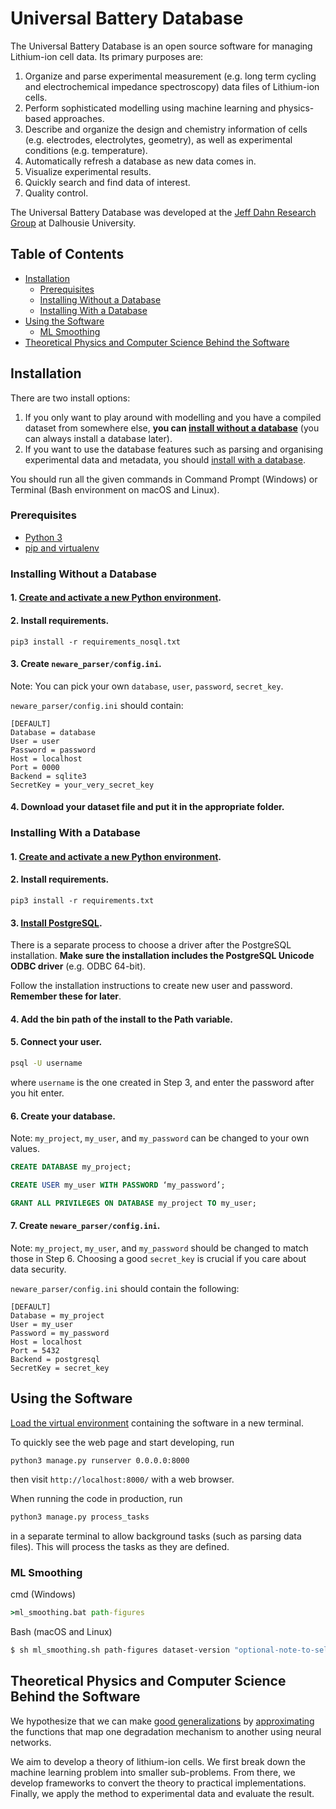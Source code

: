 # Universal Battery Database

The Universal Battery Database is an open source software for managing Lithium-ion cell data. Its primary purposes are:
1. Organize and parse experimental measurement (e.g. long term cycling and electrochemical impedance spectroscopy) data files of Lithium-ion cells.
2. Perform sophisticated modelling using machine learning and physics-based approaches.
3. Describe and organize the design and chemistry information of cells (e.g. electrodes, electrolytes, geometry), as well as experimental conditions (e.g. temperature).
4. Automatically refresh a database as new data comes in.
5. Visualize experimental results.
6. Quickly search and find data of interest.
7. Quality control.

The Universal Battery Database was developed at the [Jeff Dahn Research Group](https://www.dal.ca/diff/dahn/about.html) at Dalhousie University.

## Table of Contents

- [Installation](#installation)
  * [Prerequisites](#prerequisites)
  * [Installing Without a Database](#installing-without-a-database)
  * [Installing With a Database](#installing-with-a-database)
- [Using the Software](#using-the-software)
  * [ML Smoothing](#ml-smoothing)
- [Theoretical Physics and Computer Science Behind the Software](#theoretical-physics-and-computer-science-behind-the-software)

## Installation

There are two install options:
1. If you only want to play around with modelling and you have a compiled dataset from somewhere else, __you can [install without a database](#installing-without-a-database)__ (you can always install a database later).
2. If you want to use the database features such as parsing and organising experimental data and metadata, you should [install with a database](#installing-with-a-database).

You should run all the given commands in Command Prompt (Windows) or Terminal (Bash environment on macOS and Linux).

### Prerequisites

- [Python 3](https://www.python.org/downloads/)
- [pip and virtualenv](https://packaging.python.org/guides/installing-using-pip-and-virtual-environments/)

### Installing Without a Database

#### 1. [Create and activate a new Python environment](https://github.com/Samuel-Buteau/universal-battery-database/wiki/Creating-and-activating-a-new-Python-environment.).

#### 2. Install requirements.
```
pip3 install -r requirements_nosql.txt
```

#### 3. Create `neware_parser/config.ini`.

Note: You can pick your own `database`, `user`, `password`, `secret_key`.

`neware_parser/config.ini` should contain:

```
[DEFAULT]
Database = database
User = user
Password = password
Host = localhost
Port = 0000
Backend = sqlite3
SecretKey = your_very_secret_key
```

#### 4. Download your dataset file and put it in the appropriate folder.


### Installing With a Database

#### 1. [Create and activate a new Python environment](https://github.com/Samuel-Buteau/universal-battery-database/wiki/Creating-and-activating-a-new-Python-environment.).

#### 2. Install requirements.
```
pip3 install -r requirements.txt
```

#### 3. [Install PostgreSQL](https://www.2ndquadrant.com/en/blog/pginstaller-install-postgresql/).

There is a separate process to choose a driver after the PostgreSQL installation. **Make sure the installation includes the PostgreSQL Unicode ODBC driver** (e.g. ODBC 64-bit).

Follow the installation instructions to create new user and password. **Remember these for later**.

#### 4. Add the bin path of the install to the Path variable.

#### 5. Connect your user.
```bash
psql -U username
```
where `username` is the one created in Step 3, and enter the password after you hit enter.

#### 6. Create your database.

Note: `my_project`, `my_user`, and `my_password` can be changed to your own values.

```sql
CREATE DATABASE my_project;

CREATE USER my_user WITH PASSWORD ‘my_password’;

GRANT ALL PRIVILEGES ON DATABASE my_project TO my_user;
```

#### 7. Create `neware_parser/config.ini`.

Note:  `my_project`, `my_user`, and `my_password` should be changed to match those in Step 6. Choosing a good `secret_key` is crucial if you care about data security.

`neware_parser/config.ini` should contain the following:

```
[DEFAULT]
Database = my_project
User = my_user
Password = my_password
Host = localhost
Port = 5432
Backend = postgresql
SecretKey = secret_key
```

## Using the Software

[Load the virtual environment](https://github.com/Samuel-Buteau/universal-battery-database/wiki/Loading-a-Python-environment.) containing the software in a new terminal.

To quickly see the web page and start developing, run
```
python3 manage.py runserver 0.0.0.0:8000
```
then visit `http://localhost:8000/` with a web browser.

When running the code in production, run
```bash
python3 manage.py process_tasks
```
in a separate terminal to allow background tasks (such as parsing data files). This will process the tasks as they are defined.

### ML Smoothing
cmd (Windows)
```cmd
>ml_smoothing.bat path-figures
````

Bash (macOS and Linux)
```Bash
$ sh ml_smoothing.sh path-figures dataset-version "optional-note-to-self"
```

## Theoretical Physics and Computer Science Behind the Software

We hypothesize that we can make [good generalizations](https://github.com/Samuel-Buteau/universal-battery-database/wiki/Generalization-Criteria) by [approximating](https://github.com/Samuel-Buteau/universal-battery-database/wiki/The-Universal-Approximation-Theorem) the functions that map one degradation mechanism to another using neural networks. 

We aim to develop a theory of lithium-ion cells. We first break down the machine learning problem into smaller sub-problems. From there, we develop frameworks to convert the theory to practical implementations. Finally, we apply the method to experimental data and evaluate the result.
